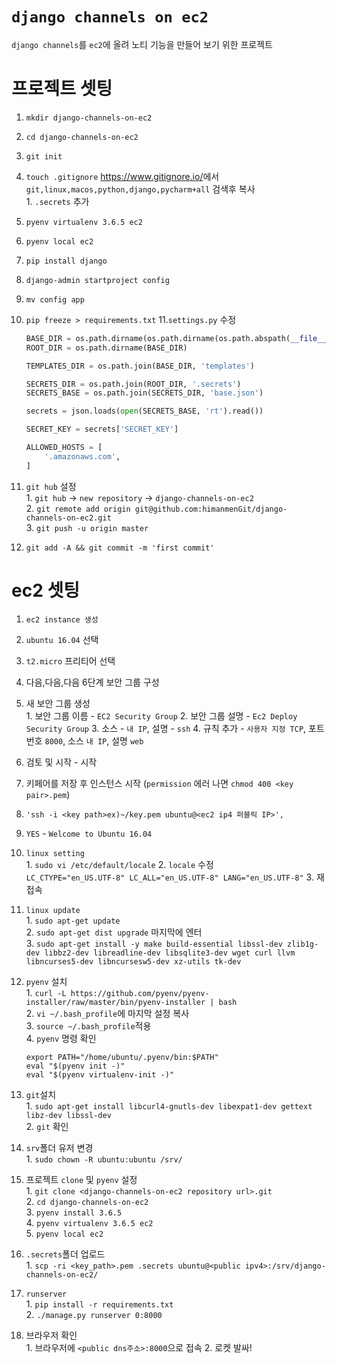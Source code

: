 # `django channels on ec2`
`django channels`를 `ec2`에 올려 노티 기능을 만들어 보기 위한 프로젝트

# 프로젝트 셋팅
1. `mkdir django-channels-on-ec2`
2. `cd django-channels-on-ec2`
3. `git init`
4. `touch .gitignore` <https://www.gitignore.io/>에서 `git,linux,macos,python,django,pycharm+all` 검색후 복사      
        1. `.secrets` 추가
5. `pyenv virtualenv 3.6.5 ec2`
6. `pyenv local ec2`
7. `pip install django`
8. `django-admin startproject config`
9. `mv config app`
10. `pip freeze > requirements.txt`
11.`settings.py` 수정
    ```python
    BASE_DIR = os.path.dirname(os.path.dirname(os.path.abspath(__file__)))
    ROOT_DIR = os.path.dirname(BASE_DIR)
    
    TEMPLATES_DIR = os.path.join(BASE_DIR, 'templates')
    
    SECRETS_DIR = os.path.join(ROOT_DIR, '.secrets')
    SECRETS_BASE = os.path.join(SECRETS_DIR, 'base.json')
    
    secrets = json.loads(open(SECRETS_BASE, 'rt').read())
    
    SECRET_KEY = secrets['SECRET_KEY']
    
    ALLOWED_HOSTS = [
        '.amazonaws.com',
    ]
    ```
    
12. `git hub` 설정         
        1. `git hub` -> `new repository` -> `django-channels-on-ec2`        
        2. `git remote add origin git@github.com:himanmenGit/django-channels-on-ec2.git`        
        3. `git push -u origin master`
13. `git add -A && git commit -m 'first commit'`

# ec2 셋팅
1. `ec2 instance 생성`
2. `ubuntu 16.04` 선택
3. `t2.micro` 프리티어 선택
4. 다음,다음,다음 6단계 보안 그룹 구성
5. 새 보안 그룹 생성       
        1. 보안 그룹 이름 - `EC2 Security Group`
        2. 보안 그룹 설명 - `Ec2 Deploy Security Group`
        3. 소스 - `내 IP`, 설명 - `ssh`
        4. 규칙 추가 - `사용자 지정 TCP`, 포트 번호 `8000`, 소스 `내 IP`, 설명 `web`
6. 검토 및 시작 - 시작
7. 키페어를 저장 후 인스턴스 시작 (`permission` 에러 나면 `chmod 400 <key pair>.pem`)
8.  `'ssh -i <key path>ex)~/key.pem ubuntu@<ec2 ip4 퍼블릭 IP>',`
9. `YES` - `Welcome to Ubuntu 16.04`
10. `linux setting`     
        1. `sudo vi /etc/default/locale`
        2. `locale` 수정      
            ```
            LC_CTYPE="en_US.UTF-8"
            LC_ALL="en_US.UTF-8"
            LANG="en_US.UTF-8"
            ```
        3. 재 접속        
11. `linux update`      
        1. `sudo apt-get update`    
        2. `sudo apt-get dist upgrade` 마지막에 엔터       
        3. `sudo apt-get install -y make build-essential libssl-dev zlib1g-dev libbz2-dev libreadline-dev libsqlite3-dev wget curl llvm libncurses5-dev libncursesw5-dev xz-utils tk-dev`        
12. `pyenv` 설치      
        1. `curl -L https://github.com/pyenv/pyenv-installer/raw/master/bin/pyenv-installer | bash`          
        2. `vi ~/.bash_profile`에 마지막 설정 복사      
        3. `source ~/.bash_profile`적용       
        4. `pyenv` 명령 확인              
    ```
    export PATH="/home/ubuntu/.pyenv/bin:$PATH"            
    eval "$(pyenv init -)"
    eval "$(pyenv virtualenv-init -)"
    ``` 
                
13. `git`설치      
        1. `sudo apt-get install libcurl4-gnutls-dev libexpat1-dev gettext libz-dev libssl-dev`      
        2. `git` 확인
        
14. `srv`폴더 유저 변경       
        1. `sudo chown -R ubuntu:ubuntu /srv/`
15. 프로젝트 `clone` 및 `pyenv` 설정   
        1. `git clone <django-channels-on-ec2 repository url>.git`      
        2. `cd django-channels-on-ec2`      
        3. `pyenv install 3.6.5`        
        4. `pyenv virtualenv 3.6.5 ec2`     
        5. `pyenv local ec2`        
16. `.secrets`폴더 업로드        
        1. `scp -ri <key_path>.pem .secrets ubuntu@<public ipv4>:/srv/django-channels-on-ec2/` 
17. `runserver`     
        1. `pip install -r requirements.txt`        
        2. `./manage.py runserver 0:8000`       
18. 브라우저 확인     
        1. 브라우저에 `<public dns주소>:8000`으로 접속 
        2. 로켓 발싸!